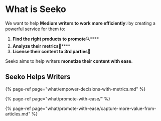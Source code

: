 # What is Seeko

We want to help **Medium writers to work more efficiently**💡by creating a powerful service for them to:

1. **Find the right products to promote**🔍\*\*\*\*
2. **Analyze their metrics**🧪\*\*\*\*
3. **License their content to 3rd parties**🤝

Seeko aims to help writers **monetize their content with ease**. 

## Seeko Helps Writers

{% page-ref page="what/empower-decisions-with-metrics.md" %}

{% page-ref page="what/promote-with-ease/" %}

{% page-ref page="what/promote-with-ease/capture-more-value-from-articles.md" %}



